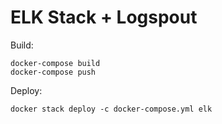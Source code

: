 # ELK Stack + Logspout
Build:
```
docker-compose build
docker-compose push
```
Deploy:
```
docker stack deploy -c docker-compose.yml elk
```
